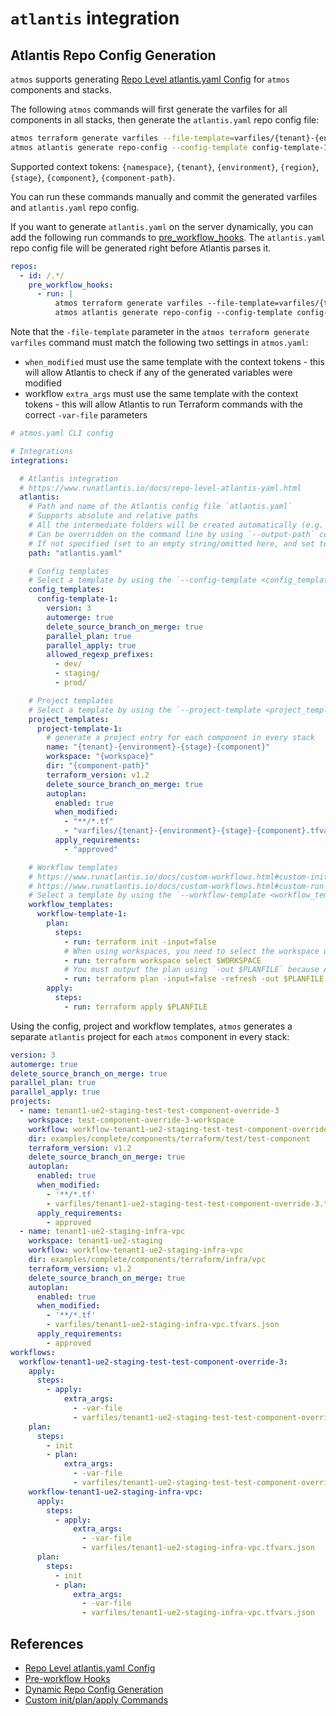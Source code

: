 # `atlantis` integration

## Atlantis Repo Config Generation

`atmos` supports generating [Repo Level atlantis.yaml Config](https://www.runatlantis.io/docs/repo-level-atlantis-yaml.html) for `atmos` components
and stacks.

The following `atmos` commands will first generate the varfiles for all components in all stacks,
then generate the `atlantis.yaml` repo config file:

```bash
atmos terraform generate varfiles --file-template=varfiles/{tenant}-{environment}-{stage}-{component}.tfvars.json
atmos atlantis generate repo-config --config-template config-template-1 --project-template project-template-1 --workflow-template workflow-template-1
```

Supported context tokens: `{namespace}`, `{tenant}`, `{environment}`, `{region}`, `{stage}`, `{component}`, `{component-path}`.

You can run these commands manually and commit the generated varfiles and `atlantis.yaml` repo config.

If you want to generate `atlantis.yaml` on the server dynamically,
you can add the following run commands to [pre_workflow_hooks](https://www.runatlantis.io/docs/pre-workflow-hooks.html#pre-workflow-hooks).
The `atlantis.yaml` repo config file will be generated right before Atlantis parses it.

```yaml
repos:
  - id: /.*/
    pre_workflow_hooks:
      - run: |
          atmos terraform generate varfiles --file-template=varfiles/{tenant}-{environment}-{stage}-{component}.tfvars.json
          atmos atlantis generate repo-config --config-template config-template-1 --project-template project-template-1 --workflow-template workflow-template-1
```

Note that the `-file-template` parameter in the `atmos terraform generate varfiles` command must match the following two settings in `atmos.yaml`:

- `when_modified` must use the same template with the context tokens - this will allow Atlantis to check if any of the generated variables were
  modified
- workflow `extra_args` must use the same template with the context tokens - this will allow Atlantis to run Terraform commands with the
  correct `-var-file` parameters

```yaml
# atmos.yaml CLI config

# Integrations
integrations:

  # Atlantis integration
  # https://www.runatlantis.io/docs/repo-level-atlantis-yaml.html
  atlantis:
    # Path and name of the Atlantis config file `atlantis.yaml`
    # Supports absolute and relative paths
    # All the intermediate folders will be created automatically (e.g. `path: /config/atlantis/atlantis.yaml`)
    # Can be overridden on the command line by using `--output-path` command-line argument in `atmos atlantis generate repo-config` command
    # If not specified (set to an empty string/omitted here, and set to an empty string on the command line), the content of the file will be dumped to `stdout`
    path: "atlantis.yaml"

    # Config templates
    # Select a template by using the `--config-template <config_template>` command-line argument in `atmos atlantis generate repo-config` command
    config_templates:
      config-template-1:
        version: 3
        automerge: true
        delete_source_branch_on_merge: true
        parallel_plan: true
        parallel_apply: true
        allowed_regexp_prefixes:
          - dev/
          - staging/
          - prod/

    # Project templates
    # Select a template by using the `--project-template <project_template>` command-line argument in `atmos atlantis generate repo-config` command
    project_templates:
      project-template-1:
        # generate a project entry for each component in every stack
        name: "{tenant}-{environment}-{stage}-{component}"
        workspace: "{workspace}"
        dir: "{component-path}"
        terraform_version: v1.2
        delete_source_branch_on_merge: true
        autoplan:
          enabled: true
          when_modified:
            - "**/*.tf"
            - "varfiles/{tenant}-{environment}-{stage}-{component}.tfvars.json"
          apply_requirements:
            - "approved"

    # Workflow templates
    # https://www.runatlantis.io/docs/custom-workflows.html#custom-init-plan-apply-commands
    # https://www.runatlantis.io/docs/custom-workflows.html#custom-run-command
    # Select a template by using the `--workflow-template <workflow_template>` command-line argument in `atmos atlantis generate repo-config` command
    workflow_templates:
      workflow-template-1:
        plan:
          steps:
            - run: terraform init -input=false
            # When using workspaces, you need to select the workspace using the $WORKSPACE environment variable
            - run: terraform workspace select $WORKSPACE
            # You must output the plan using `-out $PLANFILE` because Atlantis expects plans to be in a specific location
            - run: terraform plan -input=false -refresh -out $PLANFILE -var-file varfiles/$PROJECT_NAME.tfvars.json
        apply:
          steps:
            - run: terraform apply $PLANFILE
```

Using the config, project and workflow templates, `atmos` generates a separate `atlantis` project for each `atmos` component in every stack:

```yaml
version: 3
automerge: true
delete_source_branch_on_merge: true
parallel_plan: true
parallel_apply: true
projects:
  - name: tenant1-ue2-staging-test-test-component-override-3
    workspace: test-component-override-3-workspace
    workflow: workflow-tenant1-ue2-staging-test-test-component-override-3
    dir: examples/complete/components/terraform/test/test-component
    terraform_version: v1.2
    delete_source_branch_on_merge: true
    autoplan:
      enabled: true
      when_modified:
        - '**/*.tf'
        - varfiles/tenant1-ue2-staging-test-test-component-override-3.tfvars.json
      apply_requirements:
        - approved
  - name: tenant1-ue2-staging-infra-vpc
    workspace: tenant1-ue2-staging
    workflow: workflow-tenant1-ue2-staging-infra-vpc
    dir: examples/complete/components/terraform/infra/vpc
    terraform_version: v1.2
    delete_source_branch_on_merge: true
    autoplan:
      enabled: true
      when_modified:
        - '**/*.tf'
        - varfiles/tenant1-ue2-staging-infra-vpc.tfvars.json
      apply_requirements:
        - approved
workflows:
  workflow-tenant1-ue2-staging-test-test-component-override-3:
    apply:
      steps:
        - apply:
            extra_args:
              - -var-file
              - varfiles/tenant1-ue2-staging-test-test-component-override-3.tfvars.json
    plan:
      steps:
        - init
        - plan:
            extra_args:
              - -var-file
              - varfiles/tenant1-ue2-staging-test-test-component-override-3.tfvars.json
    workflow-tenant1-ue2-staging-infra-vpc:
      apply:
        steps:
          - apply:
              extra_args:
                - -var-file
                - varfiles/tenant1-ue2-staging-infra-vpc.tfvars.json
      plan:
        steps:
          - init
          - plan:
              extra_args:
                - -var-file
                - varfiles/tenant1-ue2-staging-infra-vpc.tfvars.json
```

## References

- [Repo Level atlantis.yaml Config](https://www.runatlantis.io/docs/repo-level-atlantis-yaml.html)
- [Pre-workflow Hooks](https://www.runatlantis.io/docs/pre-workflow-hooks.html#pre-workflow-hooks)
- [Dynamic Repo Config Generation](https://www.runatlantis.io/docs/pre-workflow-hooks.html#dynamic-repo-config-generation)
- [Custom init/plan/apply Commands](https://www.runatlantis.io/docs/custom-workflows.html#custom-init-plan-apply-commands)
